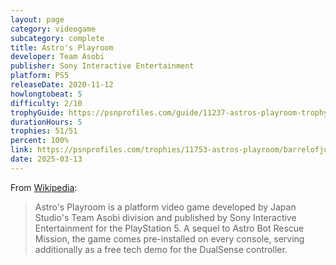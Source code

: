 ```yaml
---
layout: page
category: videogame
subcategory: complete
title: Astro's Playroom
developer: Team Asobi
publisher: Sony Interactive Entertainment
platform: PS5
releaseDate: 2020-11-12
howlongtobeat: 5
difficulty: 2/10
trophyGuide: https://psnprofiles.com/guide/11237-astros-playroom-trophy-guide
durationHours: 5
trophies: 51/51
percent: 100%
link: https://psnprofiles.com/trophies/11753-astros-playroom/barrelofjuice
date: 2025-03-13
---
```


From [Wikipedia](https://en.wikipedia.org/wiki/Astro%27s_Playroom):

> Astro's Playroom is a platform video game developed by Japan Studio's Team Asobi division and published by Sony Interactive Entertainment for the PlayStation 5. A sequel to Astro Bot Rescue Mission, the game comes pre-installed on every console, serving additionally as a free tech demo for the DualSense controller.
